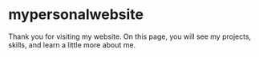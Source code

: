 # mypersonalwebsite

Thank you for visiting my website. On this page, you will see my projects, skills, and learn a little more about me. 
